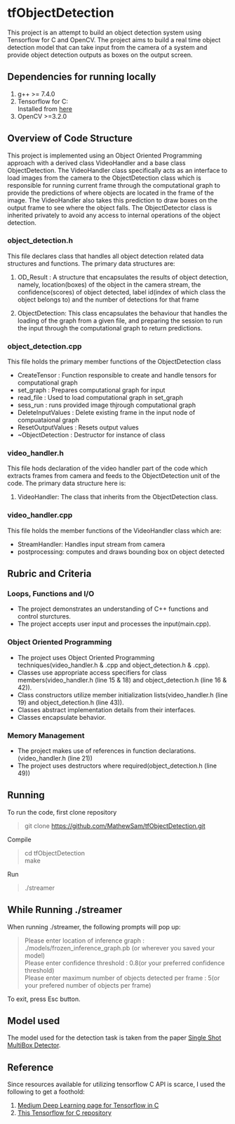 # tfObjectDetection
This project is an attempt to build an object detection system using Tensorflow for C and OpenCV. The project aims to build a real time object detection model that can take input from the camera of a system and provide object detection outputs as boxes on the output screen.


## Dependencies for running locally
1. g++ >= 7.4.0  
2. Tensorflow for C:   
    Installed from [here](https://www.tensorflow.org/install/lang_c)
3. OpenCV >=3.2.0   


## Overview of Code Structure
This project is implemented using an Object Oriented Programming approach with a derived class VideoHandler and a base class ObjectDetection. The VideoHandler class specifically acts as an interface to load images from the camera to the ObjectDetection class which is responsible for running current frame through the computational graph to provide the predictions of where objects are located in the frame of the image. The VideoHandler also takes this prediction to draw boxes on the output frame to see where the object falls. The ObjectDetector class is inherited privately to avoid any access to internal operations of the object detection.

### object_detection.h
This file declares class that handles all object detection related data structures and functions. The primary data structures are:

1. OD_Result : A structure that encapsulates the results of object detection, namely, location(boxes) of the object in the camera stream, the confidence(scores) of object detected, label id(index of which class the object belongs to) and the number of detections for that frame

2. ObjectDetection: This class encapsulates the behaviour that handles the loading of the graph from a given file, and preparing the session to run the input through the computational graph to return predictions. 

###  object_detection.cpp  

This file holds the primary member functions of the ObjectDetection class  
 - CreateTensor : Function responsible to create and handle tensors for computational graph
 -  set_graph : Prepares computational graph for input
 - read_file : Used to load computational graph in set_graph
 - sess_run : runs provided image thjrough computational graph
 - DeleteInputValues : Delete existing frame in the input node of compuataional graph
 - ResetOutputValues : Resets output values 
 - ~ObjectDetection : Destructor for instance of class

### video_handler.h
This file hods declaration of the video handler part of the code which extracts frames from camera and feeds to the ObjectDetection unit of the code. The primary data structure here is:

1. VideoHandler: The class that inherits from the ObjectDetection class. 

### video_handler.cpp

This file holds the member functions of the VideoHandler class which are:
 - StreamHandler: Handles input stream from camera
 - postprocessing: computes and draws bounding box on object detected

## Rubric and Criteria
### Loops, Functions and I/O
 - The project demonstrates an understanding of C++ functions and control sturctures.
 - The project accepts user input and processes the input(main.cpp).
### Object Oriented Programming
 - The project uses Object Oriented Programming techniques(video_handler.h & .cpp and object_detection.h & .cpp).
 - Classes use appropriate access specifiers for class members(video_handler.h (line 15 & 18) and object_detection.h (line 16 & 42)).
 - Class constructors utilize member initialization lists(video_handler.h (line 19) and object_detection.h (line 43)).
 - Classes abstract implementation details from their interfaces.
 - Classes encapsulate behavior.
### Memory Management
 - The project makes use of references in function declarations.(video_handler.h (line 21))
 - The project uses destructors where required(object_detection.h (line 49))
 
## Running
To run the code, first clone repository
> git clone https://github.com/MathewSam/tfObjectDetection.git  

Compile  
> cd tfObjectDetection  
> make

Run 
>./streamer  

## While Running ./streamer
When running ./streamer, the following prompts will pop up:
>Please enter location of inference graph : ./models/frozen_inference_graph.pb (or wherever you saved your model)   
> Please enter confidence threshold : 0.8(or your preferred confidence threshold)  
> Please enter maximum number of objects detected per frame : 5(or your prefered number of objects per frame)  

To exit, press Esc button.

## Model used
The model used for the detection task is taken from the paper [Single Shot MultiBox Detector](https://arxiv.org/abs/1512.02325). 

## Reference
Since resources available for utilizing tensorflow C API is scarce, I used the following to get a foothold:  
1. [Medium Deep Learning page for Tensorflow in C](https://medium.com/@danishshres/single-shot-detection-using-tensorflow-c-api-edfe5d9942a4)
2. [This Tensorflow for C repository](https://github.com/rky0930/tf_c_api)


